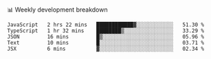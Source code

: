 📊 Weekly development breakdown
<!--START_SECTION:waka-->
```text
JavaScript   2 hrs 22 mins   ████████████▓░░░░░░░░░░░░   51.30 % 
TypeScript   1 hr 32 mins    ████████▒░░░░░░░░░░░░░░░░   33.29 % 
JSON         16 mins         █▒░░░░░░░░░░░░░░░░░░░░░░░   05.96 % 
Text         10 mins         █░░░░░░░░░░░░░░░░░░░░░░░░   03.71 % 
JSX          6 mins          ▓░░░░░░░░░░░░░░░░░░░░░░░░   02.34 % 
```
<!--END_SECTION:waka-->
